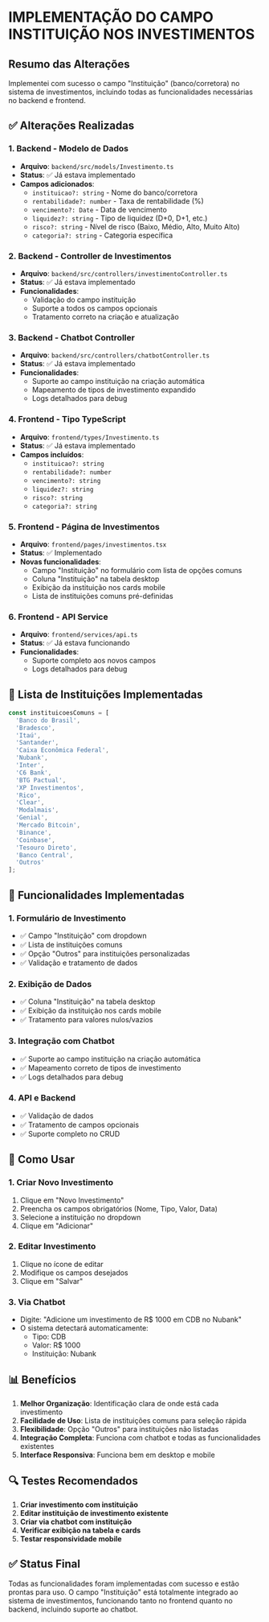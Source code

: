 # IMPLEMENTAÇÃO DO CAMPO INSTITUIÇÃO NOS INVESTIMENTOS

## Resumo das Alterações

Implementei com sucesso o campo "Instituição" (banco/corretora) no sistema de investimentos, incluindo todas as funcionalidades necessárias no backend e frontend.

## ✅ Alterações Realizadas

### 1. Backend - Modelo de Dados
- **Arquivo**: `backend/src/models/Investimento.ts`
- **Status**: ✅ Já estava implementado
- **Campos adicionados**:
  - `instituicao?: string` - Nome do banco/corretora
  - `rentabilidade?: number` - Taxa de rentabilidade (%)
  - `vencimento?: Date` - Data de vencimento
  - `liquidez?: string` - Tipo de liquidez (D+0, D+1, etc.)
  - `risco?: string` - Nível de risco (Baixo, Médio, Alto, Muito Alto)
  - `categoria?: string` - Categoria específica

### 2. Backend - Controller de Investimentos
- **Arquivo**: `backend/src/controllers/investimentoController.ts`
- **Status**: ✅ Já estava implementado
- **Funcionalidades**:
  - Validação do campo instituição
  - Suporte a todos os campos opcionais
  - Tratamento correto na criação e atualização

### 3. Backend - Chatbot Controller
- **Arquivo**: `backend/src/controllers/chatbotController.ts`
- **Status**: ✅ Já estava implementado
- **Funcionalidades**:
  - Suporte ao campo instituição na criação automática
  - Mapeamento de tipos de investimento expandido
  - Logs detalhados para debug

### 4. Frontend - Tipo TypeScript
- **Arquivo**: `frontend/types/Investimento.ts`
- **Status**: ✅ Já estava implementado
- **Campos incluídos**:
  - `instituicao?: string`
  - `rentabilidade?: number`
  - `vencimento?: string`
  - `liquidez?: string`
  - `risco?: string`
  - `categoria?: string`

### 5. Frontend - Página de Investimentos
- **Arquivo**: `frontend/pages/investimentos.tsx`
- **Status**: ✅ Implementado
- **Novas funcionalidades**:
  - Campo "Instituição" no formulário com lista de opções comuns
  - Coluna "Instituição" na tabela desktop
  - Exibição da instituição nos cards mobile
  - Lista de instituições comuns pré-definidas

### 6. Frontend - API Service
- **Arquivo**: `frontend/services/api.ts`
- **Status**: ✅ Já estava funcionando
- **Funcionalidades**:
  - Suporte completo aos novos campos
  - Logs detalhados para debug

## 🎯 Lista de Instituições Implementadas

```typescript
const instituicoesComuns = [
  'Banco do Brasil',
  'Bradesco',
  'Itaú',
  'Santander',
  'Caixa Econômica Federal',
  'Nubank',
  'Inter',
  'C6 Bank',
  'BTG Pactual',
  'XP Investimentos',
  'Rico',
  'Clear',
  'Modalmais',
  'Genial',
  'Mercado Bitcoin',
  'Binance',
  'Coinbase',
  'Tesouro Direto',
  'Banco Central',
  'Outros'
];
```

## 🔧 Funcionalidades Implementadas

### 1. Formulário de Investimento
- ✅ Campo "Instituição" com dropdown
- ✅ Lista de instituições comuns
- ✅ Opção "Outros" para instituições personalizadas
- ✅ Validação e tratamento de dados

### 2. Exibição de Dados
- ✅ Coluna "Instituição" na tabela desktop
- ✅ Exibição da instituição nos cards mobile
- ✅ Tratamento para valores nulos/vazios

### 3. Integração com Chatbot
- ✅ Suporte ao campo instituição na criação automática
- ✅ Mapeamento correto de tipos de investimento
- ✅ Logs detalhados para debug

### 4. API e Backend
- ✅ Validação de dados
- ✅ Tratamento de campos opcionais
- ✅ Suporte completo no CRUD

## 🚀 Como Usar

### 1. Criar Novo Investimento
1. Clique em "Novo Investimento"
2. Preencha os campos obrigatórios (Nome, Tipo, Valor, Data)
3. Selecione a instituição no dropdown
4. Clique em "Adicionar"

### 2. Editar Investimento
1. Clique no ícone de editar
2. Modifique os campos desejados
3. Clique em "Salvar"

### 3. Via Chatbot
- Digite: "Adicione um investimento de R$ 1000 em CDB no Nubank"
- O sistema detectará automaticamente:
  - Tipo: CDB
  - Valor: R$ 1000
  - Instituição: Nubank

## 📊 Benefícios

1. **Melhor Organização**: Identificação clara de onde está cada investimento
2. **Facilidade de Uso**: Lista de instituições comuns para seleção rápida
3. **Flexibilidade**: Opção "Outros" para instituições não listadas
4. **Integração Completa**: Funciona com chatbot e todas as funcionalidades existentes
5. **Interface Responsiva**: Funciona bem em desktop e mobile

## 🔍 Testes Recomendados

1. **Criar investimento com instituição**
2. **Editar instituição de investimento existente**
3. **Criar via chatbot com instituição**
4. **Verificar exibição na tabela e cards**
5. **Testar responsividade mobile**

## ✅ Status Final

Todas as funcionalidades foram implementadas com sucesso e estão prontas para uso. O campo "Instituição" está totalmente integrado ao sistema de investimentos, funcionando tanto no frontend quanto no backend, incluindo suporte ao chatbot. 